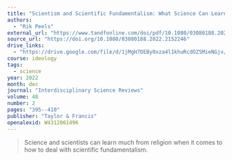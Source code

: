 ```yaml
---
title: "Scientism and Scientific Fundamentalism: What Science Can Learn From Mainstream Religion"
authors:
  - "Rik Peels"
external_url: "https://www.tandfonline.com/doi/pdf/10.1080/03080188.2022.2152246?needAccess=true"
source_url: "https://doi.org/10.1080/03080188.2022.2152246"
drive_links:
  - "https://drive.google.com/file/d/1jMgH7DEBy0xza4l1khuRcdOZSMieNGjv/view?usp=drivesdk"
course: ideology
tags:
  - science
year: 2022
month: dec
journal: "Interdisciplinary Science Reviews"
volume: 48
number: 2
pages: "395--410"
publisher: "Taylor & Francis"
openalexid: W4312061496
---
```


> Science and scientists can learn much from religion when it comes to how to deal with scientific fundamentalism.

